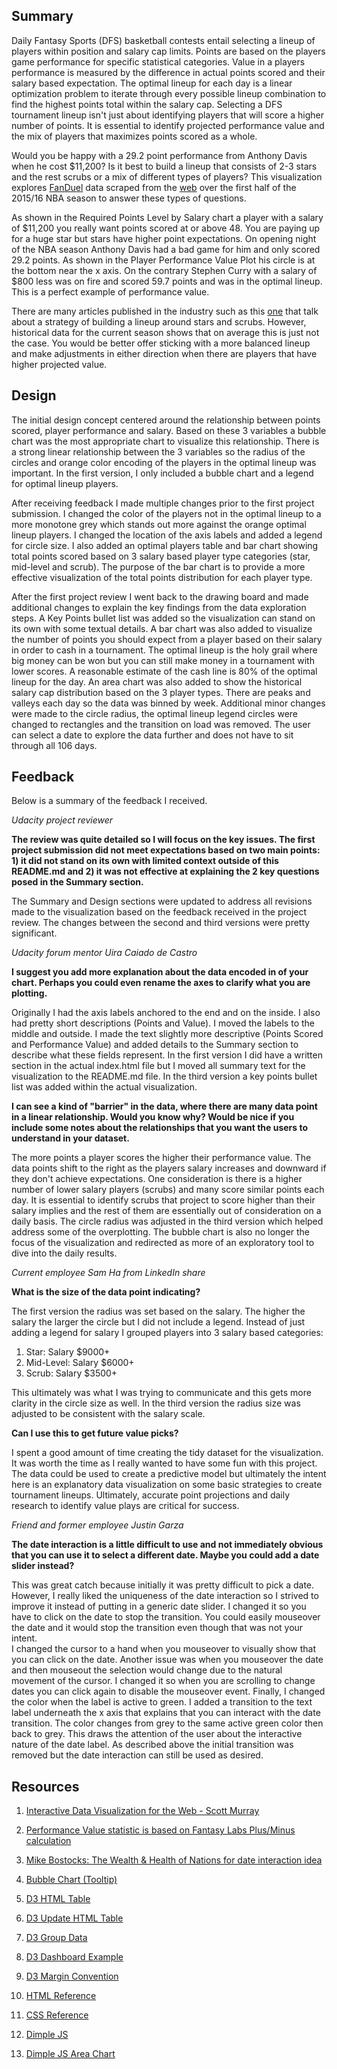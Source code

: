 ## Summary

Daily Fantasy Sports (DFS) basketball contests entail selecting a lineup of players within position and salary cap limits.  Points are based on the players game performance for specific statistical categories.  Value in a players performance is measured by the difference in actual points scored and their salary based expectation.  The optimal lineup for each day is a linear optimization problem to iterate through every possible lineup combination to find the highest points total within the salary cap.  Selecting a DFS tournament lineup isn't just about identifying players that will score a higher number of points.  It is essential to identify projected performance value and the mix of players that maximizes points scored as a whole.

Would you be happy with a 29.2 point performance from Anthony Davis when he cost $11,200?  Is it best to build a lineup that consists of 2-3 stars and the rest scrubs or a mix of different types of players?  This visualization explores [FanDuel](https://www.fanduel.com) data scraped from the [web](http://rotoguru1.com/cgi-bin/hyday.pl?game=fd) over the first half of the 2015/16 NBA season to answer these types of questions.

As shown in the Required Points Level by Salary chart a player with a salary of $11,200 you really want points scored at or above 48.  You are paying up for a huge star but stars have higher point expectations.  On opening night of the NBA season Anthony Davis had a bad game for him and only scored 29.2 points.  As shown in the Player Performance Value Plot his circle is at the bottom near the x axis.  On the contrary Stephen Curry with a salary of $800 less was on fire and scored 59.7 points and was in the optimal lineup.  This is a perfect example of performance value.

There are many articles published in the industry such as this [one](http://www.dailyfantasydork.com/2015/12/02/nba-dfs-the-intelligent-guide-to-growth-2/) that talk about a strategy of building a lineup around stars and scrubs.  However, historical data for the current season shows that on average this is just not the case.  You would be better offer sticking with a more balanced lineup and make adjustments in either direction when there are players that have higher projected value.

## Design

The initial design concept centered around the relationship between points scored, player performance and salary.  Based on these 3 variables a bubble chart was the most appropriate chart to visualize this relationship.  There is a strong linear relationship between the 3 variables so the radius of the circles and orange color encoding of the players in the optimal lineup was important.  In the first version, I only included a bubble chart and a legend for optimal lineup players.

After receiving feedback I made multiple changes prior to the first project submission.  I changed the color of the players not in the optimal lineup to a more monotone grey which stands out more against the orange optimal lineup players.  I changed the location of the axis labels and added a legend for circle size.  I also added an optimal players table and bar chart showing total points scored based on 3 salary based player type categories (star, mid-level and scrub).  The purpose of the bar chart is to provide a more effective visualization of the total points distribution for each player type.

After the first project review I went back to the drawing board and made additional changes to explain the key findings from the data exploration steps.  A Key Points bullet list was added so the visualization can stand on its own with some textual details.  A bar chart was also added to visualize the number of points you should expect from a player based on their salary in order to cash in a tournament.  The optimal lineup is the holy grail where big money can be won but you can still make money in a tournament with lower scores.  A reasonable estimate of the cash line is 80% of the optimal lineup for the day.  An area chart was also added to show the historical salary cap distribution based on the 3 player types.  There are peaks and valleys each day so the data was binned by week.  Additional minor changes were made to the circle radius, the optimal lineup legend circles were changed to rectangles and the transition on load was removed.  The user can select a date to explore the data further and does not have to sit through all 106 days.

## Feedback

Below is a summary of the feedback I received.

*Udacity project reviewer*

**The review was quite detailed so I will focus on the key issues.  The first project submission did not meet expectations based on two main points: 1) it did not stand on its own with limited context outside of this README.md and 2) it was not effective at explaining the 2 key questions posed in the Summary section.**

The Summary and Design sections were updated to address all revisions made to the visualization based on the feedback received in the project review.  The changes between the second and third versions were pretty significant.

*Udacity forum mentor Uira Caiado de Castro*

**I suggest you add more explanation about the data encoded in of your chart. Perhaps you could even rename the axes to clarify what you are plotting.**

Originally I had the axis labels anchored to the end and on the inside.  I also had pretty short descriptions (Points and Value).  I moved the labels to the middle and outside.  I made the text slightly more descriptive (Points Scored and Performance Value) and added details to the Summary section to describe what these fields represent.  In the first version I did have a written section in the actual index.html file but I moved all summary text for the visualization to the README.md file.  In the third version a key points bullet list was added within the actual visualization.

**I can see a kind of "barrier" in the data, where there are many data point in a linear relationship. Would you know why?  Would be nice if you include some notes about the relationships that you want the users to understand in your dataset.**

The more points a player scores the higher their performance value.  The data points shift to the right as the players salary increases and downward if they don't achieve expectations.  One consideration is there is a higher number of lower salary players (scrubs) and many score similar points each day.  It is essential to identify scrubs that project to score higher than their salary implies and the rest of them are essentially out of consideration on a daily basis.  The circle radius was adjusted in the third version which helped address some of the overplotting.  The bubble chart is also no longer the focus of the visualization and redirected as more of an exploratory tool to dive into the daily results.

*Current employee Sam Ha from LinkedIn share*

**What is the size of the data point indicating?**

The first version the radius was set based on the salary.  The higher the salary the larger the circle but I did not include a legend.  Instead of just adding a legend for salary I grouped players into 3 salary based categories: 

1. Star: Salary $9000+ 
2. Mid-Level: Salary $6000+ 
3. Scrub: Salary $3500+ 

This ultimately was what I was trying to communicate and this gets more clarity in the circle size as well.  In the third version the radius size was adjusted to be consistent with the salary scale.

**Can I use this to get future value picks?**

I spent a good amount of time creating the tidy dataset for the visualization.  It was worth the time as I really wanted to have some fun with this project.  The data could be used to create a predictive model but ultimately the intent here is an explanatory data visualization on some basic strategies to create tournament lineups.  Ultimately, accurate point projections and daily research to identify value plays are critical for success.

*Friend and former employee Justin Garza*

**The date interaction is a little difficult to use and not immediately obvious that you can use it to select a different date.  Maybe you could add a date slider instead?**

This was great catch because initially it was pretty difficult to pick a date.  However, I really liked the uniqueness of the date interaction so I strived to improve it instead of putting in a generic date slider.  I changed it so you have to click on the date to stop the transition.  You could easily mouseover the date and it would stop the transition even though that was not your intent.  
I changed the cursor to a hand when you mouseover to visually show that you can click on the date.  Another issue was when you mouseover the date and then mouseout the selection would change due to the natural movement of the cursor.  I changed it so when you are scrolling to change dates you can click again to disable the mouseover event.  Finally, I changed the color when the label is active to green.  I added a transition to the text label underneath the x axis that explains that you can interact with the date transition.  The color changes from grey to the same active green color then back to grey.  This draws the attention of the user about the interactive nature of the date label.  As described above the initial transition was removed but the date interaction can still be used as desired.

## Resources
1. [Interactive Data Visualization for the Web - Scott Murray](http://alignedleft.com/)

2. [Performance Value statistic is based on Fantasy Labs Plus/Minus calculation](http://www.fantasylabs.com/) 

3. [Mike Bostocks: The Wealth & Health of Nations for date interaction idea](https://bost.ocks.org/mike/nations/) 

4. [Bubble Chart (Tooltip)](http://bl.ocks.org/mmattozzi/7018021) 

5. [D3 HTML Table](http://jasonheppler.org/2013/08/06/getting-started-with-d3/) 

6. [D3 Update HTML Table](http://stackoverflow.com/questions/32871044/how-to-update-d3-table) 

7. [D3 Group Data](http://learnjsdata.com/group_data.html) 

8. [D3 Dashboard Example](http://bl.ocks.org/diethardsteiner/3287802) 

11. [D3 Margin Convention](http://bl.ocks.org/mbostock/3019563) 

12. [HTML Reference](http://www.w3schools.com/tags/) 

13. [CSS Reference](http://www.w3schools.com/css/) 

14. [Dimple JS](https://github.com/PMSI-AlignAlytics/dimple)

15. [Dimple JS Area Chart](http://dimplejs.org/examples_viewer.html?id=areas_horizontal_stacked)

